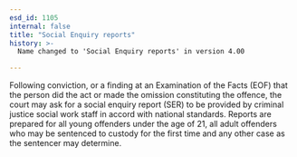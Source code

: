```yaml
---
esd_id: 1105
internal: false
title: "Social Enquiry reports"
history: >-
  Name changed to 'Social Enquiry reports' in version 4.00

---
```


Following conviction, or a finding at an Examination of the Facts (EOF) that the person did the act or made the omission constituting the offence, the court may ask for a social enquiry report (SER) to be provided by criminal justice social work staff in accord with national standards.  Reports are prepared for all young offenders under the age of 21, all adult offenders who may be sentenced to custody for the first time and any other case as the sentencer may determine.

